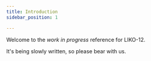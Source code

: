 ```yaml
---
title: Introduction
sidebar_position: 1

---
```


Welcome to the *work in progress* reference for LIKO-12.

It's being slowly written, so please bear with us.
